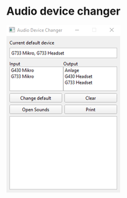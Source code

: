 # Audio device changer
![Audio device changer GUI](https://github.com/AvSchmude/audio_device_changer/blob/main/pictures/GUI.png)
